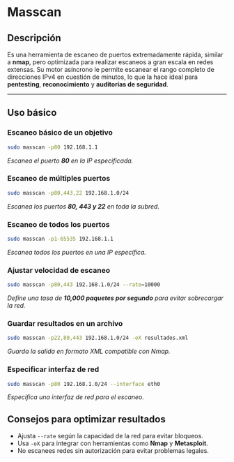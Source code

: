 # Masscan

## Descripción

Es una herramienta de escaneo de puertos extremadamente rápida, similar a **nmap**, pero optimizada para realizar escaneos a gran escala en redes extensas. Su motor asíncrono le permite escanear el rango completo de direcciones IPv4 en cuestión de minutos, lo que la hace ideal para **pentesting**, **reconocimiento** y **auditorías de seguridad**.

---
## Uso básico

### Escaneo básico de un objetivo
```bash
sudo masscan -p80 192.168.1.1
```
*Escanea el puerto **80** en la IP especificada.*

### Escaneo de múltiples puertos
```bash
sudo masscan -p80,443,22 192.168.1.0/24
```
*Escanea los puertos **80, 443 y 22** en toda la subred.*

### Escaneo de todos los puertos
```bash
sudo masscan -p1-65535 192.168.1.1
```
*Escanea todos los puertos en una IP específica.*

### Ajustar velocidad de escaneo
```bash
sudo masscan -p80,443 192.168.1.0/24 --rate=10000
```
*Define una tasa de **10,000 paquetes por segundo** para evitar sobrecargar la red.*

### Guardar resultados en un archivo
```bash
sudo masscan -p22,80,443 192.168.1.0/24 -oX resultados.xml
```
*Guarda la salida en formato XML compatible con Nmap.*

### Especificar interfaz de red
```bash
sudo masscan -p80 192.168.1.0/24 --interface eth0
```
*Especifica una interfaz de red para el escaneo.*

## Consejos para optimizar resultados
- Ajusta `--rate` según la capacidad de la red para evitar bloqueos.
- Usa `-oX` para integrar con herramientas como **Nmap** y **Metasploit**.
- No escanees redes sin autorización para evitar problemas legales.

